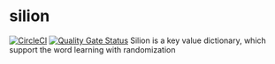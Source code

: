 # silion
[![CircleCI](https://circleci.com/gh/wirthandras/silion.svg?style=svg)](https://circleci.com/gh/wirthandras/silion)
[![Quality Gate Status](https://sonarcloud.io/api/project_badges/measure?project=wirthandras_silion&metric=alert_status)](https://sonarcloud.io/dashboard?id=wirthandras_silion)
Silion is a key value dictionary, which support the word learning with randomization
